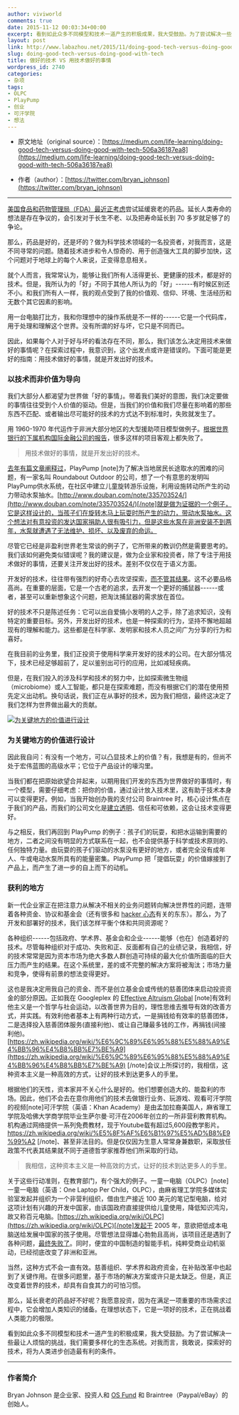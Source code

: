 ```yaml
---
author: viviworld
comments: true
date: 2015-11-12 00:03:34+00:00
excerpt: 看到如此众多不同模型和技术一道产生的积极成果，我大受鼓励。为了尝试解决一些最让人烦恼的挑战，我们需要多样化的生态系统。对我而言，我敢说，探索好的技术，将为人类进步创造最有利的条件。
layout: post
link: http://www.labazhou.net/2015/11/doing-good-tech-versus-doing-good-with-tech/
slug: doing-good-tech-versus-doing-good-with-tech
title: 做好的技术 VS 用技术做好的事情
wordpress_id: 2740
categories:
- 杂项
tags:
- OLPC
- PlayPump
- 创业
- 可汗学院
- 想法
---
```



	
  * 原文地址（original source）：[https://medium.com/life-learning/doing-good-tech-versus-doing-good-with-tech-506a36187ea8](https://medium.com/life-learning/doing-good-tech-versus-doing-good-with-tech-506a36187ea8)

	
  * 作者（author）：[https://twitter.com/bryan_johnson](https://twitter.com/bryan_johnson)





* * *



[美国食品和药物管理局（FDA）最近正考虑](http://www.nature.com/news/anti-ageing-pill-pushed-as-bona-fide-drug-1.17769?WT.mc_id=TWT_NatureNews)尝试延缓衰老的药品。延长人类寿命的想法是存在争议的，会引发对于长生不老、以及把寿命延长到 70 多岁就足够了的争论。

那么，药品是好的，还是坏的？做为科学技术领域的一名投资者，对我而言，这是不同寻常的问题。随着技术进步和令人惊奇的、用于创造强大工具的脚步加快，这个问题对于地球上的每个人来说，正变得息息相关。

就个人而言，我常常认为，能够让我们所有人活得更长、更健康的技术，都是好的技术。但是，我所认为的「好」不同于其他人所认为的「好」------有时候区别还不小。和我们所有人一样，我的观点受到了我的价值观、信仰、环境、生活经历和无数个其它因素的影响。

用一台电脑打比方，我和你理想中的操作系统是不一样的------它是一个代码库，用于处理和理解这个世界。没有所谓的好与坏，它只是不同而已。

因此，如果每个人对于好与坏的看法存在不同，那么，我们该怎么决定用技术来做好的事情呢？在探索过程中，我意识到，这个出发点或许是错误的。下面可能是更好的指南：用技术做好的事情，就是开发出好的技术。


### 以技术而非价值为导向


我们大部分人都渴望为世界做「好的事情」。带着我们美好的意图，我们决定要做的事情往往受到个人价值的驱动。但是，当我们的价值和我们尽量在影响着的那些东西不匹配、或者输出尽可能好的技术的方式达不到标准时，失败就发生了。

用 1960-1970 年代运作于非洲大部分地区的大型援助项目模型做例子。[根据世界银行的下属机构国际金融公司的报告](http://www.nbcnews.com/id/22380448/ns/world_news-africa/t/examples-failed-aid-funded-projects-africa/)，很多这样的项目客观上都失败了。


<blockquote>用技术做好的事情，就是开发出好的技术。</blockquote>


[去年有篇文章阐释过](http://www.newrepublic.com/article/120178/problem-international-development-and-plan-fix-it)，PlayPump [note]为了解决当地居民长途取水的困难的问题，有一家名叫 Roundabout Outdoor 的公司，想了一个有意思的发明叫PlayPump供水系统，在社区中建立儿童旋转游乐设施，利用设施转动所产生的动力带动水泵抽水。[http://www.douban.com/note/335703524/](http://www.douban.com/note/335703524/)[/note]就是做为证据的一个例子，它是这样设计的，当孩子们在旋转木马上玩耍时所产生的动力，带动水泵抽水。这个想法对有意投资的发达国家捐助人很有吸引力，但是这些水泵在非洲安装不到两年，水泵就遭遇了无法维护、损坏、以及废弃的命运。

尽管它已经是非盈利世界老生常谈的例子了，它所带来的教训仍然是需要思考的。我们该如何避免类似错误呢？我的建议是，做为企业家和投资者，除了专注于用技术做好的事情，还要关注开发出好的技术。差别不仅仅在于语义方面。

开发好的技术，往往带有强烈的好奇心去攻坚探索，[而不管其结果](http://www.labazhou.net/2014/04/empathy-through-technology/)。这不必要品格高尚。在重要的层面，它是一个古老的追求，去开发一个更好的捕鼠器------或者，甚至可以重新想象这个问题，把淘汰捕鼠器的需求放在首位。

好的技术不只是陈述任务：它可以出自爱搞小发明的人之手，除了追求知识，没有特定的重要目标。另外，开发出好的技术，也是一种探索的行为，坚持不懈地超越现有的理解和能力。这些都是在科学家、发明家和技术人员之间广为分享的行为和喜好。

在我目前的业务里，我们正投资于使用科学来开发好的技术的公司。在大部分情况下，技术已经足够超前了，足以鉴别出可行的应用，比如减轻疾病。

但是，在我们投入的涉及科学和技术的努力中，比如探索微生物组（microbiome）或人工智能，都只是在探索难题，而没有根据它们的潜在使用预先定义出动机。换句话说，我们正在从事好的技术，因为我们相信，最终这决定了我们怎样为世界做出最大的贡献。

[![为关键地方的价值进行设计](http://www.labazhou.net/wp-content/uploads/2015/11/1_2EDugi-HSyIfbuDGfARSaw-600x337.jpg)](http://www.labazhou.net/wp-content/uploads/2015/11/1_2EDugi-HSyIfbuDGfARSaw.jpg)


### 为关键地方的价值进行设计


因此我自问：有没有一个地方，可以凸显技术上的价值？有，我想是有的，但尚不处于宏伟蓝图的高级水平；它位于产品设计的壕沟里。

当我们都在把原始欲望合并起来，以期用我们开发的东西为世界做好的事情时，有一个模型，需要仔细考虑：把你的价值，通过设计放入技术里，这有助于技术本身可以变得更好。例如，当我开始创办我的支付公司 Braintree 时，核心设计焦点在于我们的产品，而我们的公司文化是[建立透明](http://www.inc.com/bryan-johnson/why-i-dont-listen-to-what-my-employees-tell-me.html)、信任和可依赖，这会让技术变得更好。

与之相反，我们再回到 PlayPump 的例子：孩子们的玩耍，和把水运输到需要的地方，二者之间没有明显的方式联系在一起，也不会提供基于科学或技术原则的、任何独特力量。由玩耍的孩子们驱动的水泵没有更好的地方，或者完全没有成年人、牛或电动水泵所具有的能量密集。PlayPump 把「提倡玩耍」的价值嫁接到了产品上，而产生了进一步的自上而下的动机。


### 获利的地方


新一代企业家正在把注意力从解决不相关的业务问题转向解决世界性的问题，连带着各种资金、协议和基金会（还有很多和 [hacker 心态](http://www.wsj.com/articles/sean-parker-philanthropy-for-hackers-1435345787)有关的东东）。那么，为了开发和部署好的技术，我们该怎样平衡个体和共同资源呢？

各种组织------包括政府、学术界、基金会和企业------能够（也在）创造着好的技术。尽管每种组织对于成功、失败和正、反面都有自己的业绩记录，我相信，好的技术常常是因为资本市场为绝大多数人群创造可持续的最大化价值所面临的巨大压力而产生的结果。在这个系统里，差的或不完整的解决方案将被淘汰；市场力量和竞争，使得有前景的想法变得更好。

这也是我决定用我自己的资金、而不是创立基金会或传统的慈善团体来启动投资资金的部分原因。正如我在 Googleplex 的 [Effective Altruism Global](http://www.eaglobal.org/) [note]有效利他主义是一个哲学与社会运动，以改善世界为目的，理性思维去推导有效的改善方式，并实践。有效利他者基本上有两种行动方式，一是捐钱给有效率的慈善团体，二是选择投入慈善团体服务(直接利他)、或让自己赚最多钱的工作，再捐钱(间接利他)。[https://zh.wikipedia.org/wiki/%E6%9C%89%E6%95%88%E5%88%A9%E4%BB%96%E4%B8%BB%E7%BE%A9](https://zh.wikipedia.org/wiki/%E6%9C%89%E6%95%88%E5%88%A9%E4%BB%96%E4%B8%BB%E7%BE%A9) [/note]会议上所探讨的，我相信，这种资本主义是一种高效的方式，让好的技术到达更多人的手里。

根据他们的天性，资本家并不关心什么是好的。他们想要创造大的、能盈利的市场。因此，他们不会去在意你用他们的技术去做银行业务、玩游戏、观看可汗学院的视频[note]可汗学院（英语：Khan Academy）是由孟加拉裔美国人，麻省理工学院及哈佛大学商学院毕业生萨尔曼·可汗在2006年创立的一所非营利教育机构。机构通过网络提供一系列免费教材，现于Youtube载有超过5,600段教学影片。https://zh.wikipedia.org/wiki/%E5%8F%AF%E6%B1%97%E5%AD%B8%E9%99%A2 [/note]、甚至非法目的。但是仅仅因为生意人常常身兼数职，采取放任政策不代表其结果就不同于道德哲学家推荐他们所采取的行动。


<blockquote>我相信，这种资本主义是一种高效的方式，让好的技术到达更多人的手里。</blockquote>


关于这些行动准则，在教育部门，有个强大的例子。一童一电脑（OLPC）[note]一童一电脑（英语：One Laptop Per Child，OLPC），由麻省理工学院多媒体实验室发起并组织为一个非营利组织，借由生产接近 100 美元的笔记型电脑，给对这项计划有兴趣的开发中国家，由该国政府直接提供给儿童使用，降低知识鸿沟，故又称百元电脑。[https://zh.wikipedia.org/wiki/OLPC](https://zh.wikipedia.org/wiki/OLPC)[/note]发起于 2005 年，意欲把低成本电脑送给发展中国家的孩子使用。尽管想法显得雄心勃勃且高尚，该项目还是遇到了各种问题，[最终失败了](http://hackeducation.com/2012/04/09/the-failure-of-olpc/)。同时，便宜的中国制造的智能手机，纯粹受商业动机驱动，已经彻底改变了非洲和亚洲。

当然，这种方式不会一直有效。慈善组织、学术界和政府资金，在补贴改革中也起到了关键作用。在很多问题里，基于市场的解决方案或许只是太缺乏。但是，真正改变着世界的技术，却具有自食其力的可怕习惯。

那么，延长衰老的药品好不好呢？我愿意投资，因为在满足一项重要的市场需求过程中，它会增加人类知识的储备。在理想状态下，它是一项好的技术，正在挑战着人类能力的极限。

看到如此众多不同模型和技术一道产生的积极成果，我大受鼓励。为了尝试解决一些最让人烦恼的挑战，我们需要多样化的生态系统。对我而言，我敢说，探索好的技术，将为人类进步创造最有利的条件。



* * *





### 作者简介


Bryan Johnson 是企业家、投资人和 [OS Fund](http://osfund.co/) 和 Braintree（Paypal/eBay）的创始人。

